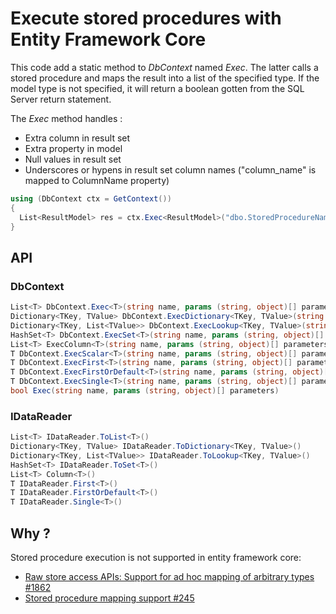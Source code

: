  # Execute stored procedures with Entity Framework Core

This code add a static method to *DbContext* named *Exec*.
The latter calls a stored procedure and maps the result into a list of
the specified type. If the model type is not specified, it will return a
boolean gotten from the SQL Server return statement.

The *Exec* method handles :
- Extra column in result set
- Extra property in model
- Null values in result set
- Underscores or hypens in result set column names ("column_name" is mapped to ColumnName property)

```csharp
using (DbContext ctx = GetContext())
{
  List<ResultModel> res = ctx.Exec<ResultModel>("dbo.StoredProcedureName", ("param_name", value));
}
```

## API

### DbContext
```csharp
List<T> DbContext.Exec<T>(string name, params (string, object)[] parameters)
Dictionary<TKey, TValue> DbContext.ExecDictionary<TKey, TValue>(string name, params (string, object)[] parameters)
Dictionary<TKey, List<TValue>> DbContext.ExecLookup<TKey, TValue>(string name, params (string, object)[] parameters)
HashSet<T> DbContext.ExecSet<T>(string name, params (string, object)[] parameters)
List<T> ExecColumn<T>(string name, params (string, object)[] parameters)
T DbContext.ExecScalar<T>(string name, params (string, object)[] parameters)
T DbContext.ExecFirst<T>(string name, params (string, object)[] parameters)
T DbContext.ExecFirstOrDefault<T>(string name, params (string, object)[] parameters)
T DbContext.ExecSingle<T>(string name, params (string, object)[] parameters)
bool Exec(string name, params (string, object)[] parameters)
```

### IDataReader
```csharp
List<T> IDataReader.ToList<T>()
Dictionary<TKey, TValue> IDataReader.ToDictionary<TKey, TValue>()
Dictionary<TKey, List<TValue>> IDataReader.ToLookup<TKey, TValue>()
HashSet<T> IDataReader.ToSet<T>()
List<T> Column<T>()
T IDataReader.First<T>()
T IDataReader.FirstOrDefault<T>()
T IDataReader.Single<T>()
```

## Why ?

Stored procedure execution is not supported in entity framework core:
- [Raw store access APIs: Support for ad hoc mapping of arbitrary types #1862](https://github.com/aspnet/EntityFramework/issues/1862)
- [Stored procedure mapping support #245](https://github.com/aspnet/EntityFramework/issues/245)
